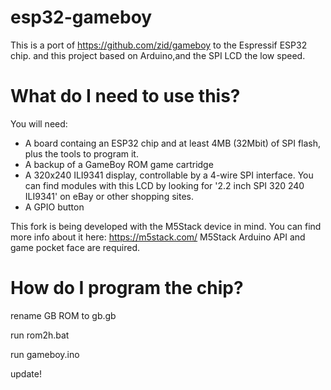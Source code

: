 # esp32-gameboy

This is a port of https://github.com/zid/gameboy to the Espressif ESP32 chip. and this project based on Arduino,and the SPI LCD the low speed.

# What do I need to use this?

You will need:
* A board containg an ESP32 chip and at least 4MB (32Mbit) of SPI flash, plus the tools to program it.
* A backup of a GameBoy ROM game cartridge
* A 320x240 ILI9341 display, controllable by a 4-wire SPI interface. You can find modules with this LCD by
looking for '2.2 inch SPI 320 240 ILI9341' on eBay or other shopping sites.
* A GPIO button

This fork is being developed with the M5Stack device in mind. You can find more info about it here: https://m5stack.com/
M5Stack Arduino API and game pocket face are required.

# How do I program the chip?

rename GB ROM to gb.gb

run rom2h.bat

run gameboy.ino

update!
